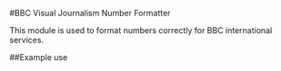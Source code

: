 #BBC Visual Journalism Number Formatter

This module is used to format numbers correctly for BBC international services.

##Example use

